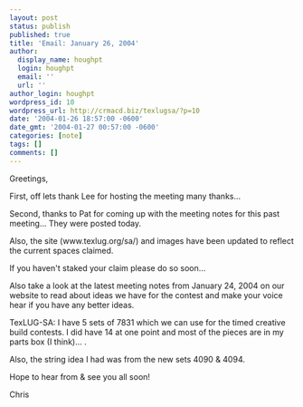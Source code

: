 ```yaml
---
layout: post
status: publish
published: true
title: 'Email: January 26, 2004'
author:
  display_name: houghpt
  login: houghpt
  email: ''
  url: ''
author_login: houghpt
wordpress_id: 10
wordpress_url: http://crmacd.biz/texlugsa/?p=10
date: '2004-01-26 18:57:00 -0600'
date_gmt: '2004-01-27 00:57:00 -0600'
categories: [note]
tags: []
comments: []
---
```

<p>Greetings,</p>
<p>First, off lets thank Lee for hosting the meeting many thanks...</p>
<p>Second, thanks to Pat for coming up with the meeting notes for this past meeting... They were posted today.</p>
<p>Also, the site (www.texlug.org/sa/) and images have been updated to reflect the current spaces claimed.</p>
<p>If you haven't staked your claim please do so soon...</p>
<p>Also take a look at the latest meeting notes from January 24, 2004 on our website to read about ideas we have for the contest and make your voice hear if you have any better ideas.</p>
<p>TexLUG-SA: I have 5 sets of 7831 which we can use for the timed creative build contests. I did have 14 at one point and most of the pieces are in my parts box (I think)... .</p>
<p>Also, the string idea I had was from the new sets 4090 & 4094.</p>
<p>Hope to hear from & see you all soon!</p>
<p>Chris</p>
